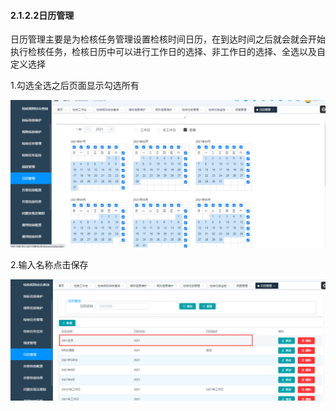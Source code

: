 #### 2.1.2.2日历管理

​       日历管理主要是为检核任务管理设置检核时间日历，在到达时间之后就会就会开始执行检核任务，检核日历中可以进行工作日的选择、非工作日的选择、全选以及自定义选择

 1.勾选全选之后页面显示勾选所有

![image-20210420112110071](3.12.2%E6%97%A5%E5%8E%86%E7%AE%A1%E7%90%86.assets/image-20210420112110071.png)

2.输入名称点击保存

![image-20210420112239513](3.12.2%E6%97%A5%E5%8E%86%E7%AE%A1%E7%90%86.assets/image-20210420112239513.png)